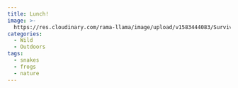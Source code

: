 ```yaml
---
title: Lunch!
image: >-
  https://res.cloudinary.com/rama-llama/image/upload/v1583444083/Survival_f2abab.jpg
categories:
  - Wild
  - Outdoors
tags:
  - snakes
  - frogs
  - nature
---
```

